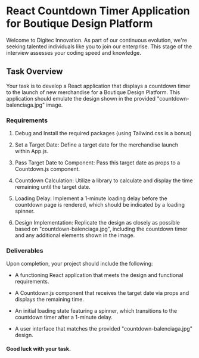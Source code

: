 # React Countdown Timer Application for Boutique Design Platform

Welcome to Digitec Innovation. As part of our continuous evolution, we're seeking talented individuals like you to join our enterprise. This stage of the interview assesses your coding speed and knowledge.

## Task Overview

Your task is to develop a React application that displays a countdown timer to the launch of new merchandise for a Boutique Design Platform. This application should emulate the design shown in the provided "countdown-balenciaga.jpg" image.

### Requirements

1. Debug and Install the required packages (using Tailwind.css is a bonus)

2. Set a Target Date: Define a target date for the merchandise launch within App.js.

3. Pass Target Date to Component: Pass this target date as props to a Countdown.js component.

4. Countdown Calculation: Utilize a library to calculate and display the time remaining until the target date.

5. Loading Delay: Implement a 1-minute loading delay before the countdown page is rendered, which should be indicated by a loading spinner.

6. Design Implementation: Replicate the design as closely as possible based on "countdown-balenciaga.jpg", including the countdown timer and any additional elements shown in the image.

### Deliverables

Upon completion, your project should include the following:

* A functioning React application that meets the design and functional requirements.

* A Countdown.js component that receives the target date via props and displays the remaining time.

* An initial loading state featuring a spinner, which transitions to the countdown timer after a 1-minute delay.

* A user interface that matches the provided "countdown-balenciaga.jpg" design.


#### Good luck with your task. 